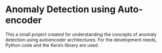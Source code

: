 # Anomaly Detection using Auto-encoder

This a small project created for understanding the concepts of anomaly detection using autoencoder architectures. 
For the development needs, Python code and the Kera’s library are used.
